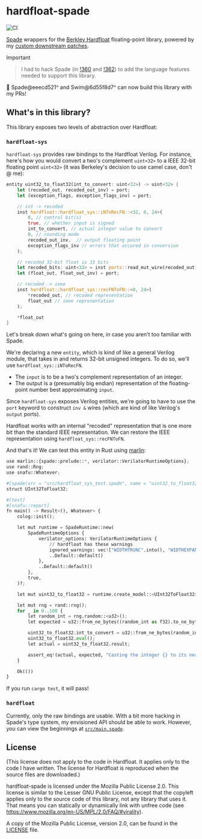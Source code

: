 # hardfloat-spade

![CI](https://github.com/ethanuppal/hardfloat-spade/actions/workflows/ci.yaml/badge.svg)

[Spade](https://spade-lang.org) wrappers for the [Berkley Hardfloat](https://github.com/ucb-bar/berkeley-hardfloat) floating-point library, powered by my [custom downstream patches](https://github.com/ethanuppal/berkeley-hardfloat).

> [!IMPORTANT]
>
> > I had to hack Spade (in [!360](https://gitlab.com/spade-lang/spade/-/merge_requests/360) and [!362](https://gitlab.com/spade-lang/spade/-/merge_requests/362)) to add the language features needed to support this library.
>
> 🎉 Spade@eeecd521^ and Swim@6d55f8d7^ can now build this library with my PRs!

## What's in this library?

This library exposes two levels of abstraction over Hardfloat:

### `hardfloat-sys`

`hardfloat-sys` provides raw bindings to the Hardfloat Verilog.
For instance, here's how you would convert a two's complement `uint<32>` to a
IEEE 32-bit floating point `uint<32>` (it was Berkeley's decision to
use camel case, don't @ me):

```rs
entity uint32_to_float32(int_to_convert: uint<32>) -> uint<32> {
    let (recoded_out, recoded_out_inv) = port;
    let (exception_flags, exception_flags_inv) = port;

    // int -> recoded
    inst hardfloat::hardfloat_sys::iNToRecFN::<32, 8, 24>(
        0, // control bit(s)
        true, // whether input is signed 
        int_to_convert, // actual integer value to convert
        0, // rounding mode
        recoded_out_inv,  // output floating point
        exception_flags_inv // errors that occured in conversion
    );

    // recoded 32-bit float is 33 bits
    let recoded_bits: uint<33> = inst ports::read_mut_wire(recoded_out);
    let (float_out, float_out_inv) = port;

    // recoded -> ieee
    inst hardfloat::hardfloat_sys::recFNToFN::<8, 24>(
        *recoded_out, // recoded representation
        float_out // ieee representation
    );

    *float_out
}
```

Let's break down what's going on here, in case you aren't too familiar with
Spade.

We're declaring a new `entity`, which is kind of like a general Verilog module,
that takes in and returns 32-bit unsigned integers.
To do so, we'll use `hardfloat_sys::iNToRecFN`.

- The `input` is to be a two's complement representation of an integer.
- The output is a (presumably big endian) representation of the floating-point number best approximating `input`.

Since `hardfloat-sys` exposes Verilog entities, we're going to have to use
the `port` keyword to construct `inv &` wires (which are kind of like Verilog's
`output` ports).

Hardfloat works with an internal "recoded" representation that is one more bit
than the standard IEEE representation.
We can restore the IEEE representation using `hardfloat_sys::recFNToFN`.

And that's it!
We can test this entity in Rust using [marlin](https://github.com/ethanuppal/marlin):

```python
use marlin::{spade::prelude::*, verilator::VerilatorRuntimeOptions};
use rand::Rng;
use snafu::Whatever;

#[spade(src = "src/hardfloat_sys_test.spade", name = "uint32_to_float32")]
struct UInt32ToFloat32;

#[test]
#[snafu::report]
fn main() -> Result<(), Whatever> {
    colog::init();

    let mut runtime = SpadeRuntime::new(
        SpadeRuntimeOptions {
            verilator_options: VerilatorRuntimeOptions {
                // hardfloat has these warnings
                ignored_warnings: vec!["WIDTHTRUNC".into(), "WIDTHEXPAND".into()],
                ..Default::default()
            },
            ..Default::default()
        },
        true,
    )?;

    let mut uint32_to_float32 = runtime.create_model::<UInt32ToFloat32>()?;

    let mut rng = rand::rng();
    for _ in 0..100 {
        let random_int = rng.random::<u32>();
        let expected = u32::from_ne_bytes((random_int as f32).to_ne_bytes());

        uint32_to_float32.int_to_convert = u32::from_ne_bytes(random_int.to_ne_bytes());
        uint32_to_float32.eval();
        let actual = uint32_to_float32.result;

        assert_eq!(actual, expected, "Casting the integer {} to its nearest floating point representation did not agree with the hardware module", random_int);
    }

    Ok(())
}
```

If you run `cargo test`, it will pass!

### `hardfloat`

Currently, only the raw bindings are usable.
With a bit more hacking in Spade's type system, my envisioned API should be able
to work.
However, you can view the beginnings at [`src/main.spade`](./src/main.spade).

## License

(This license does not apply to the code in Hardfloat. It applies only to the
code I have written. The license for Hardfloat is reproduced when the source
files are downloaded.)

hardfloat-spade is licensed under the Mozilla Public License 2.0. 
This license is similar to the Lesser GNU Public License, except that the copyleft applies only to the source code of this library, not any library that uses it.
That means you can statically or dynamically link with unfree code (see https://www.mozilla.org/en-US/MPL/2.0/FAQ/#virality).

A copy of the Mozilla Public License, version 2.0, can be found in the [LICENSE](LICENSE) file.
